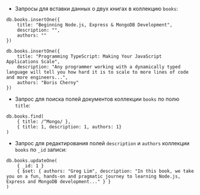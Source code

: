 - Запросы для вставки данных о двух книгах в коллекцию `books`:

```
db.books.insertOne({
	title: "Beginning Node.js, Express & MongoDB Development",
	description: "",
	authors: ""
})

db.books.insertOne({
	title: "Programming TypeScript: Making Your JavaScript Applications Scale",
	description: "Any programmer working with a dynamically typed language will tell you how hard it is to scale to more lines of code and more engineers...",
	authors: "Boris Cherny"
})
```

- Запрос для поиска полей документов коллекции `books` по полю `title`:

```
db.books.find(
	{ title: /^Mongo/ },
	{ title: 1, description: 1, authors: 1}
)
```

- Запрос для редактирования полей `description` и `authors` коллекции `books` по `_id` записи:

```
db.books.updateOne(
	{ _id: 1 }
	{ $set: { authors: "Greg Lim", description: "In this book, we take you on a fun, hands-on and pragmatic journey to learning Node.js, Express and MongoDB development..." } }
)
```
